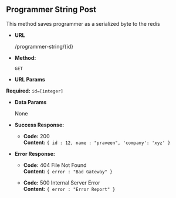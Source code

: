 **Programmer String Post**
----
This method saves programmer as a serialized byte to the redis

* **URL**

  /programmer-string/{id}

* **Method:**

  `GET`
  
*  **URL Params**

  **Required:**
  `id=[integer]`


* **Data Params**

  None

* **Success Response:**
  
   * **Code:** 200 <br />
    **Content:** `{ id : 12, name : "praveen", 'company': 'xyz' }`

 
* **Error Response:**

  * **Code:** 404 File Not Found <br />
    **Content:** `{ error : "Bad Gateway" }`
    
  * **Code:** 500 Internal Server Error <br />
    **Content:** `{ error : "Error Report" }`

